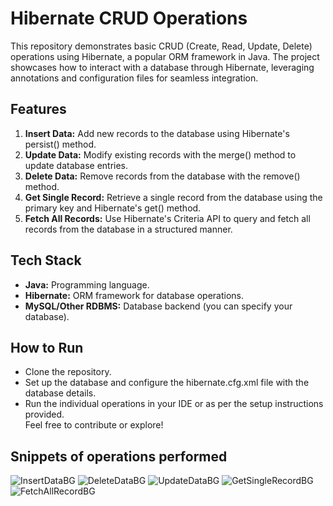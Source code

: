 # Hibernate CRUD Operations
This repository demonstrates basic CRUD (Create, Read, Update, Delete) operations using Hibernate, a popular ORM framework in Java. The project showcases how to interact with a database through Hibernate, leveraging annotations and configuration files for seamless integration.

## Features
1. <b>Insert Data:</b> Add new records to the database using Hibernate's persist() method. <br>
2. <b>Update Data:</b> Modify existing records with the merge() method to update database entries.
3. <b>Delete Data:</b> Remove records from the database with the remove() method.
4. <b>Get Single Record:</b> Retrieve a single record from the database using the primary key and Hibernate's get() method.
5. <b>Fetch All Records:</b> Use Hibernate's Criteria API to query and fetch all records from the database in a structured manner.

## Tech Stack
* <b>Java:</b> Programming language.
* <b>Hibernate:</b> ORM framework for database operations.
* <b>MySQL/Other RDBMS:</b> Database backend (you can specify your database).

## How to Run
* Clone the repository.
* Set up the database and configure the hibernate.cfg.xml file with the database details.
* Run the individual operations in your IDE or as per the setup instructions provided. <br>
Feel free to contribute or explore!

## Snippets of operations performed
![InsertDataBG](https://github.com/user-attachments/assets/295c5320-3749-4fcf-9c99-57230c31c642)
![DeleteDataBG](https://github.com/user-attachments/assets/71d5dfdb-23ff-40a7-91f6-b8149a141115)
![UpdateDataBG](https://github.com/user-attachments/assets/570bda0a-bc19-4e57-8298-a98d631d03bb)
![GetSingleRecordBG](https://github.com/user-attachments/assets/26cc212d-8d27-4d4d-9287-54bccabe3ddd)
![FetchAllRecordBG](https://github.com/user-attachments/assets/ee0a1ffd-5f82-4def-b386-1e8e7c34770d)
